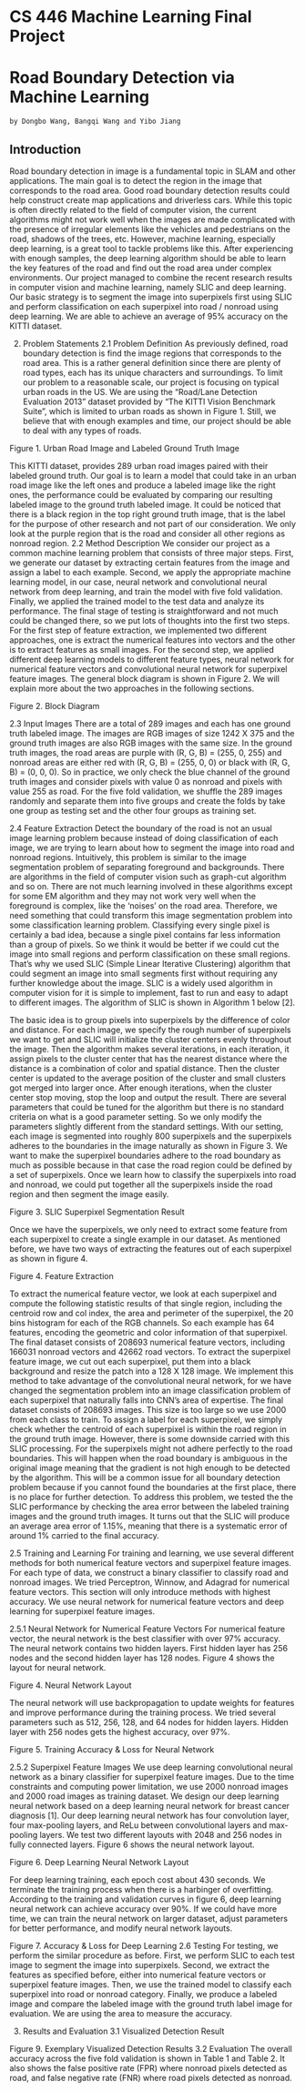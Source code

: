 # CS 446 Machine Learning Final Project
# Road Boundary Detection via Machine Learning

    by Dongbo Wang, Bangqi Wang and Yibo Jiang


## Introduction
Road boundary detection in image is a fundamental topic in SLAM and other applications. The main goal is to detect the region in the image that corresponds to the road area. Good road boundary detection results could help construct create map applications and driverless cars. While this topic is often directly related to the field of computer vision, the current algorithms might not work well when the images are made complicated with the presence of irregular elements like the vehicles and pedestrians on the road, shadows of the trees, etc. However, machine learning, especially deep learning, is a great tool to tackle problems like this. After experiencing with enough samples, the deep learning algorithm should be able to learn the key features of the road and find out the road area under complex environments.
 Our project managed to combine the recent research results in computer vision and machine learning, namely SLIC and deep learning. Our basic strategy is to segment the image into superpixels first using SLIC and perform classification on each superpixel into road / nonroad using deep learning. We are able to achieve an average of 95% accuracy on the KITTI dataset.
  
2. Problem Statements
2.1 Problem Definition
As previously defined, road boundary detection is find the image regions that corresponds to the road area. This is a rather general definition since there are plenty of road types, each has its unique characters and surroundings. To limit our problem to a reasonable scale, our project is focusing on typical urban roads in the US.  We are using the “Road/Lane Detection Evaluation 2013” dataset provided by “The KITTI Vision Benchmark Suite”, which is limited to urban roads as shown in Figure 1. Still, we believe that with enough examples and time, our project should be able to deal with any types of roads. 

[](./fig1.PNG)
 Figure 1. Urban Road Image and Labeled Ground Truth Image

This KITTI dataset, provides 289 urban road images paired with their labeled ground truth. Our goal is to learn a model that could take in an urban road image like the left ones and produce a labeled image like the right ones, the performance could be evaluated by comparing our resulting labeled image to the ground truth labeled image. It could be noticed that there is a black region in the top right ground truth image, that is the label for the purpose of other research and not part of our consideration. We only look at the purple region that is the road and consider all other regions as nonroad region.
2.2 Method Description
We consider our project as a common machine learning problem that consists of three major steps. First, we generate our dataset by extracting certain features from the image and assign a label to each example. Second, we apply the appropriate machine learning model, in our case, neural network and convolutional neural network from deep learning, and train the model with five fold validation. Finally, we applied the trained model to the test data and analyze its performance. The final stage of testing is straightforward and not much could be changed there, so we put lots of thoughts into the first two steps. For the first step of feature extraction, we implemented two different approaches, one is extract the numerical features into vectors and the other is to extract features as small images. For the second step, we applied different deep learning models to different feature types, neural network for numerical feature vectors and convolutional neural network for superpixel feature images. The general block diagram is shown in Figure 2.  We will explain more about the two approaches in the following sections. 


Figure 2. Block Diagram	

2.3 Input Images
There are a total of 289 images and each has one ground truth labeled image. The images are RGB images of size 1242 X 375 and the ground truth images are also RGB images with the same size. In the ground truth images, the road areas are purple with (R, G, B) = (255, 0, 255) and nonroad areas are either red with (R, G, B) = (255, 0, 0) or black with (R, G, B) = (0, 0, 0). So in practice, we only check the blue channel of the ground truth images and consider pixels with value 0 as nonroad and pixels with value 255 as road. For the five fold validation, we shuffle the 289 images randomly and separate them into five groups and create the folds by take one group as testing set and the other four groups as training set.

2.4 Feature Extraction
Detect the boundary of the road is not an usual image learning problem because instead of doing classification of each image, we are trying to learn about how to segment the image into road and nonroad regions. Intuitively, this problem is similar to the image segmentation problem of separating foreground and backgrounds. There are algorithms in the field of computer vision such as graph-cut algorithm and so on. There are not much learning involved in these algorithms except for some EM algorithm and they may not work very well when the foreground is complex, like the ‘noises’ on the road area. Therefore, we need something that could transform this image segmentation problem into some classification learning problem. Classifying every single pixel is certainly a bad idea, because a single pixel contains far less information than a group of pixels. So we think it would be better if we could cut the image into small regions and perform classification on these small regions. That’s why we used SLIC (Simple Linear Iterative Clustering) algorithm that could segment an image into small segments first without requiring any further knowledge about the image. SLIC is a widely used algorithm in computer vision for it is simple to implement, fast to run and easy to adapt to different images. The algorithm of SLIC is shown in Algorithm 1 below [2].



The basic idea is to group pixels into superpixels by the difference of color and distance. For each image, we specify the rough number of superpixels we want to get and SLIC will initialize the cluster centers evenly throughout the image. Then the algorithm makes several iterations, in each iteration, it assign pixels to the cluster center that has the nearest distance where the distance is a combination of color and spatial distance. Then the cluster center is updated to the average position of the cluster and small clusters got merged into larger once. After enough iterations, when the cluster center stop moving, stop the loop and output the result. There are several parameters that could be tuned for the algorithm but there is no standard criteria on what is a good parameter setting. So we only modify the parameters slightly different from the standard settings. With our setting, each image is segmented into roughly 800 superpixels and the superpixels adheres to the boundaries in the image naturally as shown in Figure 3. We want to make the superpixel boundaries adhere to the road boundary as much as possible because in that case the road region could be defined by a set of superpixels. Once we learn how to classify the superpixels into road and nonroad, we could put together all the superpixels inside the road region and then segment the image easily. 


Figure 3. SLIC Superpixel Segmentation Result	

Once we have the superpixels, we only need to extract some feature from each superpixel to create a single example in our dataset. As mentioned before, we have two ways of extracting the features out of each superpixel as shown in figure 4.


Figure 4. Feature Extraction

To extract the numerical feature vector, we look at each superpixel and compute the following statistic results of that single region, including the centroid row and col index, the area and perimeter of the superpixel, the 20 bins histogram for each of the RGB channels. So each example has 64 features, encoding the geometric and color information of that superpixel. The final dataset consists of 208693 numerical feature vectors, including 166031 nonroad vectors and 42662 road vectors.
To extract the superpixel feature image, we cut out each superpixel, put them into a black background and resize the patch into a 128 X 128 image. We implement this method to take advantage of the convolutional neural network, for we have changed the segmentation problem into an image classification problem of each superpixel that naturally falls into CNN’s area of expertise. The final dataset consists of 208693 images. This size is too large so we use 2000 from each class to train.
To assign a label for each superpixel, we simply check whether the centroid of each superpixel is within the road region in the ground truth image.
However, there is some downside carried with this SLIC processing. For the superpixels might not adhere perfectly to the road boundaries. This will happen when the road boundary is ambiguous in the original image meaning that the gradient is not high enough to be detected by the algorithm. This will be a common issue for all boundary detection problem because if you cannot found the boundaries at the first place, there is no place for further detection. To address this problem, we tested the the SLIC performance by checking the area error between the labeled training images  and the ground truth images. It turns out that the SLIC will produce an average area error of 1.15%, meaning that there is a systematic error of around 1% carried to the final accuracy.

2.5 Training and Learning
For training and learning, we use several different methods for both numerical feature vectors and superpixel feature images. For each type of data, we construct a binary classifier to classify road and nonroad images. We tried Perceptron, Winnow, and Adagrad for numerical feature vectors. This section will only introduce methods with highest accuracy. We use neural network for numerical feature vectors and deep learning for superpixel feature images.

2.5.1 Neural Network for Numerical Feature Vectors
For numerical feature vector, the neural network is the best classifier with over 97% accuracy. The neural network contains two hidden layers. First hidden layer has 256 nodes and the second hidden layer has 128 nodes. Figure 4 shows the layout for neural network.


Figure 4. Neural Network Layout

The neural network will use backpropagation to update weights for features and improve performance during the training process. We tried several parameters such as 512, 256, 128, and 64 nodes for hidden layers. Hidden layer with 256 nodes gets the highest accuracy, over 97%. 

Figure 5. Training Accuracy & Loss for Neural Network

2.5.2 Superpixel Feature Images
We use deep learning convolutional neural network as a binary classifier for superpixel feature images. 
Due to the time constraints and computing power limitation, we use 2000 nonroad images and 2000 road images as training dataset. We design our deep learning neural network based on a deep learning neural network for breast cancer diagnosis [1]. Our deep learning neural network has four convolution layer, four max-pooling layers, and ReLu between convolutional layers and max-pooling layers. We test two different layouts with 2048 and 256 nodes in fully connected layers. Figure 6 shows the neural network layout. 


Figure 6. Deep Learning Neural Network Layout

For deep learning training, each epoch cost about 430 seconds. We terminate the training process when there is a harbinger of overfitting. According to the training and validation curves in figure 6, deep learning neural network can achieve accuracy over 90%. If we could have more time, we can train the neural network on larger dataset, adjust parameters for better performance, and modify neural network layouts. 

Figure 7. Accuracy & Loss for Deep Learning
2.6 Testing
For testing, we perform the similar procedure as before. First, we perform SLIC to each test image to segment the image into superpixels. Second, we extract the features as specified before, either into numerical feature vectors or superpixel feature images. Then, we use the trained model to classify each superpixel into road or nonroad category. Finally, we produce a labeled image and compare the labeled image with the ground truth label image for evaluation. We are using the area to measure the accuracy. 

3. Results and Evaluation
3.1 Visualized Detection Result


Figure 9. Exemplary Visualized Detection Results
3.2 Evaluation
The overall accuracy across the five fold validation is shown in Table 1 and Table 2.  It also shows the false positive rate (FPR) where nonroad pixels detected as road, and false negative rate (FNR) where road pixels detected as nonroad. 


